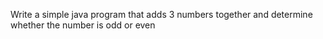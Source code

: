 Write a simple java program that adds 3 numbers together and determine whether the number is odd or even
